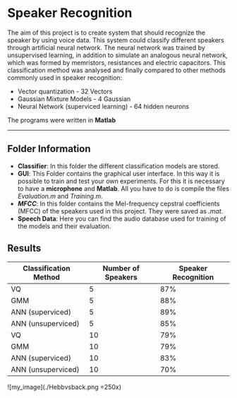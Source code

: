 # Speaker Recognition

The aim of this project is to create system that should recognize the speaker by using voice data. This system could classify different speakers through artificial neural network. The neural network was trained by unsupervised learning, in addition to simulate
an analogous neural network, which was formed by memristors, resistances and electric capacitors. This classification method was analysed and finally compared to other methods commonly used in
speaker recognition:

* Vector quantization - 32 Vectors
* Gaussian Mixture Models - 4 Gaussian
* Neural Network (superviced learning) - 64 hidden neurons

The programs were written in **Matlab**

---

## Folder Information 

* **__Classifier__**: In this folder the different classification models are stored.
* **__GUI__**: This Folder contains the graphical user interface. In this way it is possible to train and test your own experiments. 
For this it is necessary to have a **microphone** and **Matlab**. All you have to do is compile the files _Evaluation.m_ and _Training.m_.
* **_MFCC_**: In this folder contains the Mel-frequency cepstral coefficients (MFCC) of the speakers used in this project. They were saved as _.mat_.
* **Speech Data**: Here you can find the audio database used for training of the models and their evaluation.

## Results

| Classification Method | Number of Speakers | Speaker Recognition |
| -- |-- | -- |
| VQ |5 | 87% |
| GMM |5 | 88% |
| ANN (superviced) |5 | 89% |
| ANN (unsuperviced)|5 | 85% |
| VQ |10 | 79% |"
| GMM |10 | 79% |
| ANN (superviced) |10 | 83% |
| ANN (unsuperviced)|10 | 70% |

![my_image](./Hebbvsback.png =250x)

